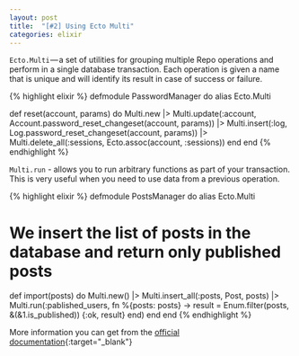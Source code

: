 ```yaml
---
layout: post
title:  "[#2] Using Ecto Multi"
categories: elixir
---
```

`Ecto.Multi` — a set of utilities for grouping multiple Repo operations and perform in a single database transaction.
Each operation is given a name that is unique and will identify its result in case of success or failure.

{% highlight elixir %}
defmodule PasswordManager do
  alias Ecto.Multi

  def reset(account, params) do
    Multi.new
    |> Multi.update(:account, Account.password_reset_changeset(account, params))
    |> Multi.insert(:log, Log.password_reset_changeset(account, params))
    |> Multi.delete_all(:sessions, Ecto.assoc(account, :sessions))
  end
end
{% endhighlight %}

`Multi.run` - allows you to run arbitrary functions as part of your transaction.
This is very useful when you need to use data from a previous operation.

{% highlight elixir %}
defmodule PostsManager do
  alias Ecto.Multi

  # We insert the list of posts in the database and return only published posts
  def import(posts) do
    Multi.new()
    |> Multi.insert_all(:posts, Post, posts)
    |> Multi.run(:pablished_users, fn %{posts: posts} ->
      result = Enum.filter(posts, &(&1.is_published))
      {:ok, result}
    end)
  end
end
{% endhighlight %}

More information you can get from the [official documentation](https://hexdocs.pm/ecto/Ecto.Multi.html){:target="_blank"}
